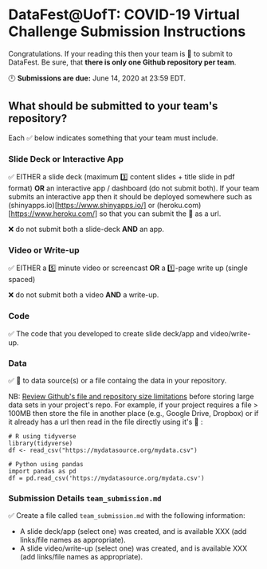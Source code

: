 # DataFest@UofT: COVID-19 Virtual Challenge Submission Instructions

Congratulations.  If your reading this then your team is :running: to submit to DataFest. Be sure, that **there is only one Github repository per team**.

:clock12:  **Submissions are due:** June 14, 2020 at 23:59 EDT.

## What should be submitted to your team's repository?

Each :white_check_mark: below indicates something that your team must include.

### Slide Deck or Interactive App

:white_check_mark:  EITHER a slide deck (maximum :three: content slides + title slide in pdf format) **OR** an interactive app / dashboard (do not submit both).  If your team submits an interactive app then it should be deployed somewhere such as (shinyapps.io)[https://www.shinyapps.io/] or (heroku.com)[https://www.heroku.com/] so that you can submit the :link: as a url. 

:x: do not submit both a slide-deck **AND** an app.

### Video or Write-up

:white_check_mark:  EITHER a :five: minute video or screencast **OR** a :one:-page write up (single spaced) 

:x: do not submit both a video **AND** a write-up.

### Code

:white_check_mark:  The code that you developed to create slide deck/app and video/write-up. 

### Data

:white_check_mark:  :link: to data source(s) or a file containg the data in your repository. 

NB:  [Review Github's file and repository size limitations](https://help.github.com/en/github/managing-large-files/what-is-my-disk-quota#file-and-repository-size-limitations) before storing large data sets in your project's repo. For example, if your project requires a file > 100MB then store the file in another place (e.g., Google Drive, Dropbox) or if it already has a url then read in the file directly using it's :link: :

```
# R using tidyverse
library(tidyverse)
df <- read_csv("https://mydatasource.org/mydata.csv")
```

```
# Python using pandas
import pandas as pd
df = pd.read_csv('https://mydatasource.org/mydata.csv')
```

### Submission Details `team_submission.md`

:white_check_mark:  Create a file called `team_submission.md` with the following information:
  + A slide deck/app (select one) was created, and is available XXX (add links/file names as appropriate).
  + A slide video/write-up (select one) was created, and is available XXX (add links/file names as appropriate).
